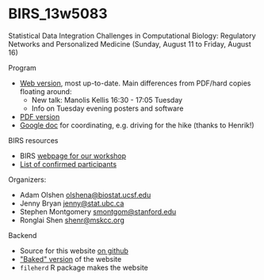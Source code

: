 BIRS_13w5083
============

Statistical Data Integration Challenges in Computational Biology: Regulatory Networks and Personalized Medicine (Sunday, August 11 to Friday, August 16)

Program

  * [Web version](program.html), most up-to-date. Main differences from PDF/hard copies floating around:
    - New talk: Manolis Kellis 16:30 - 17:05 Tuesday
    - Info on Tuesday evening posters and software
  * [PDF version](program_5day_2013.pdf)
  * [Google doc](http://aroma-project.org/banff) for coordinating, e.g. driving for the hike (thanks to Henrik!)

BIRS resources

  * BIRS [webpage for our workshop](http://www.birs.ca/events/2013/5-day-workshops/13w5083)
  * [List of confirmed participants](http://www.birs.ca/events/2013/5-day-workshops/13w5083/participants)

Organizers:

  * Adam Olshen olshena@biostat.ucsf.edu
  * Jenny Bryan jenny@stat.ubc.ca
  * Stephen Montgomery smontgom@stanford.edu
  * Ronglai Shen shenr@mskcc.org

Backend

  * Source for this website [on github](https://github.com/jennybc/BIRS_13w5083)
  * ["Baked" version](http://www.stat.ubc.ca/~jenny/notOcto/BIRS_13w5083/) of the website
  * `fileherd` R package makes the website